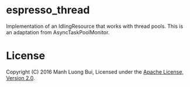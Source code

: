 # espresso_thread

Implementation of an IdlingResource that works with thread pools. This is an adaptation from AsyncTaskPoolMonitor.

# License

Copyright (C) 2016 Manh Luong Bui, Licensed under the [Apache License, Version 2.0](http://www.apache.org/licenses/LICENSE-2.0).
